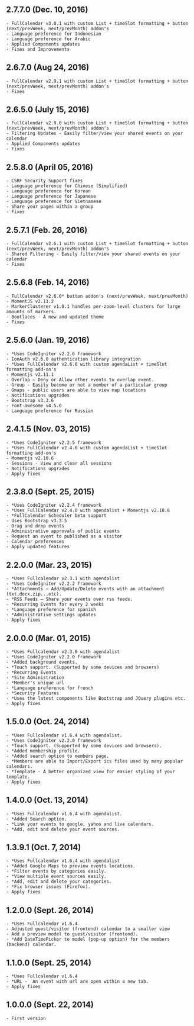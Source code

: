  2.7.7.0 (Dec. 10, 2016)
 ------------------- 

    - FullCalendar v3.0.1 with custom List + timeSlot formatting + button (next/prevWeek, next/prevMonth) addon's
    - Language preference for Indonesian
    - Language preference for Arabic
    - Applied Components updates
    - Fixes and Improvements

 2.6.7.0 (Aug 24, 2016)
 ------------------- 

    - FullCalendar v2.9.1 with custom List + timeSlot formatting + button (next/prevWeek, next/prevMonth) addon's  
    - Fixes 

 2.6.5.0 (July 15, 2016)
 ------------------- 

    - FullCalendar v2.9.0 with custom List + timeSlot formatting + button (next/prevWeek, next/prevMonth) addon's
    - Filtering Updates - Easily filter/view your shared events on your calendar
    - Applied Components updates
    - Fixes 

 2.5.8.0 (April 05, 2016)
 ------------------- 

    - CSRF Security Support fixes
    - Language preference for Chinese (Simplified)
    - Language preference for Korean
    - Language preference for Japanese
    - Language preference for Vietnamese
    - Share your pages within a group
    - Fixes

 2.5.7.1 (Feb. 26, 2016)
 ------------------- 

    - FullCalendar v2.6.1 with custom List + timeSlot formatting + button (next/prevWeek, next/prevMonth) addon's
    - Shared Filtering - Easily filter/view your shared events on your calendar
    - Fixes

 2.5.6.8 (Feb. 14, 2016)
 ------------------- 

    - FullCalendar v2.6.0* button addon's (next/prevWeek, next/prevMonth)
    - MomentJS v2.11.2
    - MarkerClusterer v1.0.1 handles per-zoom-level clusters for large amounts of markers.
    - Bootlaces - A new and updated theme
    - Fixes

 2.5.6.0 (Jan. 19, 2016)
 ------------------- 

    - *Uses CodeIgniter v2.2.6 framework
    - IonAuth v2.6.0 authentication library integration
    - *Uses FullCalendar v2.6.0 with custom agendaList + timeSlot formatting add-on's 
    - Momentjs v2.11.1
    - Overlap – Deny or Allow other events to overlap event.
    - Group - Easily become or not a member of a particular group
    - Gmaps - public users are able to view map locations
    - Notifications upgrades
    - Bootstrap v3.3.6
    - Font-awesome v4.5.0
    - Language preference for Russian

 2.4.1.5 (Nov. 03, 2015)
 ------------------- 

    - *Uses CodeIgniter v2.2.5 framework
    - *Uses FullCalendar v2.4.0 with custom agendaList + timeSlot formatting add-on's 
    - Momentjs v2.10.6
    - Sessions - View and clear all sessions
    - Notifications upgrades
    - Apply fixes

 2.3.8.0 (Sept. 25, 2015)
 ------------------- 

    - *Uses CodeIgniter v2.2.4 framework
    - *Uses FullCalendar v2.4.0 with agendalist + Momentjs v2.10.6
    - *FullCalendar Scheduler beta support 
    - Uses Bootstrap v3.3.5
    - Drag and drop events
    - Administrative approvals of public events
    - Request an event to published as a visitor
    - Calendar preferences
    - Apply updated features
 
 2.2.0.0 (Mar. 23, 2015)
 ------------------- 

    - *Uses Fullcalendar v2.3.1 with agendalist
    - *Uses CodeIgniter v2.2.2 framework
    - *Attachments – Add/Update/Delete events with an attachment (txt,docx,zip...etc).
    - *RSS Feeds – Share your events over rss feeds.
    - *Recurring Events for every 2 weeks 
    - *Language preference for spanish  
    - *Administrative settings updates
    - Apply fixes

 2.0.0.0 (Mar. 01, 2015)
 ------------------- 

    - *Uses Fullcalendar v2.3.0 with agendalist
    - *Uses CodeIgniter v2.2.0 framework
    - *Added background events.
    - *Touch support. (Supported by some devices and browsers)
    - *Recurring Events
    - *Site Administration
    - *Member's unique url 
    - *Language preference for french
    - *Security Features 
    - *Uses the latest components like Bootstrap and JQuery plugins etc.
    - Apply fixes

 1.5.0.0 (Oct. 24, 2014)
 ------------------- 

    - *Uses Fullcalendar v1.6.4 with agendalist.
    - *Uses CodeIgniter v2.2.0 framework
    - *Touch support. (Supported by some devices and browsers).
    - *Added membership profile.
    - *Added search option to members page.
    - *Members are able to Import/Export ics files used by many popular calendars.
    - *Template - A better organized view for easier styling of your template. 
    - Apply fixes

 1.4.0.0 (Oct. 13, 2014)
 ------------------- 

    - *Uses Fullcalendar v1.6.4 with agendalist.
    - *Added Search option.
    - *Link your events to google, yahoo and live calendars.
    - *Add, edit and delete your event sources.

 1.3.9.1 (Oct. 7, 2014)
 ------------------- 

    - *Uses Fullcalendar v1.6.4 with agendalist
    - *Added Google Maps to preview events locations.
    - *Filter events by categories easily.
    - *View multiple event sources easily.
    - *Add, edit and delete your categories.
    - *Fix browser issues (Firefox).
    - Apply fixes

 1.2.0.0 (Sept. 26, 2014)
 ------------------- 

    - *Uses Fullcalendar v1.6.4
    - Adjusted guest/visitor (frontend) calendar to a smaller view
    - Add a preview model to guest/visitor (frontend).
    - *Add DateTimePicker to model (pop-up option) for the members (backend) calendar.

 1.1.0.0 (Sept. 25, 2014)
 ------------------- 

    - *Uses Fullcalendar v1.6.4
    - *URL -  An event with url are open within a new tab.
    - Apply fixes

 1.0.0.0 (Sept. 22, 2014)
 ------------------- 

    - First version